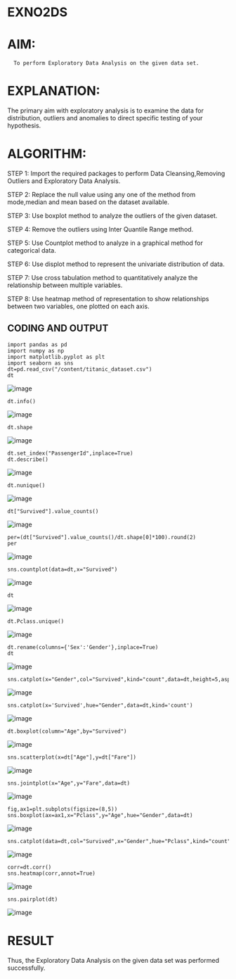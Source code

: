 # EXNO2DS
# AIM:
      To perform Exploratory Data Analysis on the given data set.
      
# EXPLANATION:
  The primary aim with exploratory analysis is to examine the data for distribution, outliers and anomalies to direct specific testing of your hypothesis.
  
# ALGORITHM:
STEP 1: Import the required packages to perform Data Cleansing,Removing Outliers and Exploratory Data Analysis.

STEP 2: Replace the null value using any one of the method from mode,median and mean based on the dataset available.

STEP 3: Use boxplot method to analyze the outliers of the given dataset.

STEP 4: Remove the outliers using Inter Quantile Range method.

STEP 5: Use Countplot method to analyze in a graphical method for categorical data.

STEP 6: Use displot method to represent the univariate distribution of data.

STEP 7: Use cross tabulation method to quantitatively analyze the relationship between multiple variables.

STEP 8: Use heatmap method of representation to show relationships between two variables, one plotted on each axis.

## CODING AND OUTPUT
```
import pandas as pd
import numpy as np
import matplotlib.pyplot as plt
import seaborn as sns
dt=pd.read_csv("/content/titanic_dataset.csv")
dt
```
![image](https://github.com/Sangavi-suresh/EX-02-DS/assets/118541861/07667221-debd-48ae-85b4-6110ae4db4b2)

```
dt.info()
```
![image](https://github.com/Sangavi-suresh/EX-02-DS/assets/118541861/fa922d00-1dbb-4e10-8f76-366b81d50246)

```
dt.shape
```
![image](https://github.com/Sangavi-suresh/EX-02-DS/assets/118541861/c1d1a9c3-e1f6-4a8c-a503-9e8657aed25b)

```
dt.set_index("PassengerId",inplace=True)
dt.describe()
```
![image](https://github.com/Sangavi-suresh/EX-02-DS/assets/118541861/8081fa48-1c8b-4e75-a8b5-18d670d410a9)
```
dt.nunique()
```
![image](https://github.com/Sangavi-suresh/EX-02-DS/assets/118541861/76017b50-3949-4ad3-8ef3-bf7cdf6a6cda)

```
dt["Survived"].value_counts()
```
![image](https://github.com/Sangavi-suresh/EX-02-DS/assets/118541861/90a4741e-ce2e-4977-8885-2f726868b2f8)

```
per=(dt["Survived"].value_counts()/dt.shape[0]*100).round(2)
per
```
![image](https://github.com/Sangavi-suresh/EX-02-DS/assets/118541861/d498dfc3-8c2c-4a2b-8e60-d9c30d3c22eb)

```
sns.countplot(data=dt,x="Survived")
```
![image](https://github.com/Sangavi-suresh/EX-02-DS/assets/118541861/76c80e5d-581a-4a39-b8fa-a030f99d7555)

```
dt
```
![image](https://github.com/Sangavi-suresh/EX-02-DS/assets/118541861/74178392-d633-4773-858e-c7860cb91434)

```
dt.Pclass.unique()
```
![image](https://github.com/Sangavi-suresh/EX-02-DS/assets/118541861/e6ef4585-ca51-402c-8bb0-428badd8ed4f)

```
dt.rename(columns={'Sex':'Gender'},inplace=True)
dt
```
![image](https://github.com/Sangavi-suresh/EX-02-DS/assets/118541861/33f662ec-4ed9-49b9-83e0-f37a3800e952)

```
sns.catplot(x="Gender",col="Survived",kind="count",data=dt,height=5,aspect=.7)
```
![image](https://github.com/Sangavi-suresh/EX-02-DS/assets/118541861/1bb2d3e8-4251-4fe5-af47-92c15036b53e)

```
sns.catplot(x='Survived',hue="Gender",data=dt,kind='count')
```
![image](https://github.com/Sangavi-suresh/EX-02-DS/assets/118541861/64ffad15-350e-4462-baed-76468b3b041c)

```
dt.boxplot(column="Age",by="Survived")
```
![image](https://github.com/Sangavi-suresh/EX-02-DS/assets/118541861/f9ac9ea9-3ee0-4b22-8ede-7f6f03426b8c)

```
sns.scatterplot(x=dt["Age"],y=dt["Fare"])
```
![image](https://github.com/Sangavi-suresh/EX-02-DS/assets/118541861/30e45b8b-468e-4913-8bb9-cac7a678b494)

```
sns.jointplot(x="Age",y="Fare",data=dt)
```
![image](https://github.com/Sangavi-suresh/EX-02-DS/assets/118541861/2d189cf9-44dc-4dba-8fcd-317967174e1d)

```
fig,ax1=plt.subplots(figsize=(8,5))
sns.boxplot(ax=ax1,x="Pclass",y="Age",hue="Gender",data=dt)
```
![image](https://github.com/Sangavi-suresh/EX-02-DS/assets/118541861/6ca21d1d-7582-418c-9c9e-224bea8e638a)

```
sns.catplot(data=dt,col="Survived",x="Gender",hue="Pclass",kind="count")
```
![image](https://github.com/Sangavi-suresh/EX-02-DS/assets/118541861/56a59ea5-3483-40e5-8cd6-d5671af2d8ac)

```
corr=dt.corr()
sns.heatmap(corr,annot=True)
```
![image](https://github.com/Sangavi-suresh/EX-02-DS/assets/118541861/b18cd762-efde-4737-a11d-7fa683d9886a)


```
sns.pairplot(dt)
```
![image](https://github.com/Sangavi-suresh/EX-02-DS/assets/118541861/c9f23aaf-4ff4-49e7-b757-b54376bad427)



# RESULT
  
Thus, the Exploratory Data Analysis on the given data set was performed successfully.
